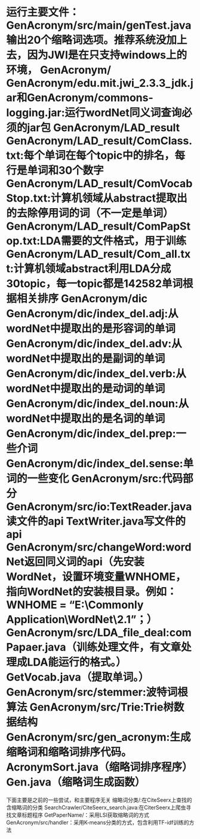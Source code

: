 运行主要文件：GenAcronym/src/main/genTest.java 输出20个缩略词选项。推荐系统没加上去，因为JWI是在只支持windows上的环境，
GenAcronym/
  GenAcronym/edu.mit.jwi_2.3.3_jdk.jar和GenAcronym/commons-logging.jar:运行wordNet同义词查询必须的jar包
GenAcronym/LAD_result
  GenAcronym/LAD_result/ComClass.txt:每个单词在每个topic中的排名，每行是单词和30个数字
  GenAcronym/LAD_result/ComVocabStop.txt:计算机领域从abstract提取出的去除停用词的词（不一定是单词）
  GenAcronym/LAD_result/ComPapStop.txt:LDA需要的文件格式，用于训练
  GenAcronym/LAD_result/Com_all.txt:计算机领域abstract利用LDA分成30topic，每一topic都是142582单词根据相关排序
GenAcronym/dic
  GenAcronym/dic/index_del.adj:从wordNet中提取出的是形容词的单词
  GenAcronym/dic/index_del.adv:从wordNet中提取出的是副词的单词
  GenAcronym/dic/index_del.verb:从wordNet中提取出的是动词的单词
  GenAcronym/dic/index_del.noun:从wordNet中提取出的是名词的单词
  GenAcronym/dic/index_del.prep:一些介词
  GenAcronym/dic/index_del.sense:单词的一些变化
GenAcronym/src:代码部分
  GenAcronym/src/io:TextReader.java读文件的api
                    TextWriter.java写文件的api
  GenAcronym/src/changeWord:wordNet返回同义词的api（先安装WordNet，设置环境变量WNHOME，指向WordNet的安装根目录。例如：WNHOME = “E:\Commonly Application\WordNet\2.1”；）
  GenAcronym/src/LDA_file_deal:comPapaer.java（训练处理文件，有文章处理成LDA能运行的格式。）GetVocab.java（提取单词。）
  GenAcronym/src/stemmer:波特词根算法
  GenAcronym/src/Trie:Trie树数据结构 
  GenAcronym/src/gen_acronym:生成缩略词和缩略词排序代码。AcronymSort.java（缩略词排序程序）Gen.java（缩略词生成函数）
=====================================================================================
下面主要是之前的一些尝试，和主要程序无关
缩略词分类/:在CiteSeerx上查找的含缩略词的分类
SearchCrawler/CiteSeerx_search.java:在CiterSeerx上爬虫寻找文章标题程序
GetPaperName/：采用LSI获取缩略词的方式
GenAcronym/src/handler：采用K-means分类的方式，包含利用TF-idf训练的方法